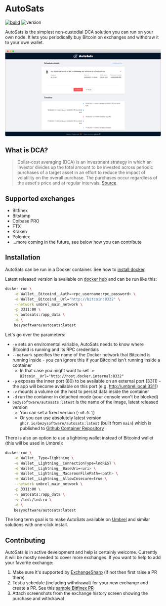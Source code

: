 # AutoSats

[![build](https://github.com/bezysoftware/autosats/actions/workflows/build.yml/badge.svg)](https://github.com/bezysoftware/autosats/actions)
![version](https://img.shields.io/docker/v/bezysoftware/autosats?sort=semver)

AutoSats is the simplest non-custodial DCA solution you can run on your own node. It lets you periodically buy Bitcoin on exchanges and withdraw it to your own wallet. 

![](Assets/Screenshot.png)

## What is DCA?

> Dollar-cost averaging (DCA) is an investment strategy in which an investor divides up the total amount to be invested across periodic purchases of a target asset in an effort to reduce the impact of volatility on the overall purchase. The purchases occur regardless of the asset's price and at regular intervals.
[Source](https://www.investopedia.com/terms/d/dollarcostaveraging.asp).

## Supported exchanges

* Bitfinex
* Bitstamp
* Coibase PRO
* FTX
* Kraken
* Poloniex
* ...more coming in the future, see below how you can contribute

## Installation

AutoSats can be run in a Docker container. See how to [install docker](https://docs.docker.com/engine/install/).

Latest released version is available on [docker hub](https://hub.docker.com/repository/docker/bezysoftware/autosats/) and can be run like this:

```bash
docker run \
    -e Wallet__Bitcoind__Auth=<rpc_username:rpc_password> \
    -e Wallet__Bitcoind__Url="http://bitcoin:8332" \
    --network umbrel_main_network \
    -p 3311:80 \
    -v autosats:/app_data \
    -d \
    bezysoftware/autosats:latest
```

Let's go over the parameters:
* `-e` sets an enviromental variable, AutoSats needs to know where Bitcoind is running and its RPC credentials
* `--network` specifies the name of the Docker network that Bitcoind is running inside - you can ignore this if your Bitcoind isn't running inside a container
  * In that case you might want to set `-e Bitcoin__Url="http://host.docker.internal:8332"`
* `-p` exposes the inner port (80) to be available on an external port (3311) - the app will become available on this port (e.g. http://umbrel.local:3311) 
* `-v` mounts a volume on the host to persist data inside the container
* `-d` run the container in detached mode (your console won't be blocked)
* `bezysoftware/autosats:latest` is the name of the image, latest released version
  * You can set a fixed version (`:v0.0.1`)
  * Or you can use absolutely latest version `ghcr.io/bezysoftware/autosats:latest` (built from `main`) which is published to [Github Container Repository](https://github.com/bezysoftware/autosats/pkgs/container/autosats)

There is also an option to use a lightning wallet instead of Bitcoind wallet (this will be used in Umbrel):

```bash
docker run \
    -e Wallet__Type=lightning \
    -e Wallet__Lightning__ConnectionType=lndREST \
    -e Wallet__Lightning__BaseUri=<uri> \
    -e Wallet__Lightning__MacaroonFilePath=<path> \
    -e Wallet__Lightning__AllowInsecure=true \
    --network umbrel_main_network \
    -p 3311:80 \
    -v autosats:/app_data \
    -v /lnd:/lnd:ro \
    -d \
    bezysoftware/autosats:latest
```

The long term goal is to make AutoSats available on [Umbrel](https://github.com/getumbrel/umbrel/pull/1039) and similar solutions with one-click install.

## Contributing

AutoSats is in active development and help is certainly welcome. 
Currently it will be mostly needed to cover more exchanges. 
If you want to help to add your favorite exchange:

1) Make sure it's supported by [ExchangeSharp](https://github.com/jjxtra/ExchangeSharp/) (if not then first raise a PR there)
2) Test a schedule (including withdrawal) for your new exchange and create a PR. See this [sample Bitfinex PR](https://github.com/bezysoftware/autosats/pull/3)
3) Attach screenshots from the exchange history screen showing the purchase and withdrawal